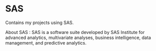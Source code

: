 # SAS
Contains my projects using SAS.

About SAS : SAS is a software suite developed by SAS Institute for advanced analytics, multivariate analyses, business intelligence, data management, and predictive analytics.